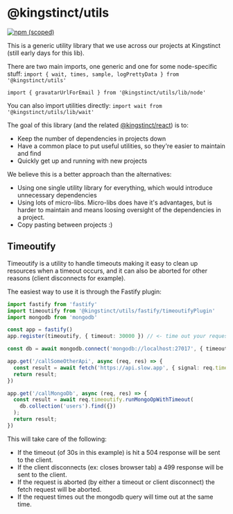 # @kingstinct/utils

[![npm (scoped)](https://img.shields.io/npm/v/@kingstinct/utils?style=for-the-badge)](https://www.npmjs.com/package/@kingstinct/utils)

This is a generic utility library that we use across our projects at Kingstinct (still early days for this lib).

There are two main imports, one generic and one for some node-specific stuff:
`import { wait, times, sample, logPrettyData } from '@kingstinct/utils'`

`import { gravatarUrlForEmail } from '@kingstinct/utils/lib/node'`

You can also import utilities directly:
`import wait from '@kingstinct/utils/lib/wait'`

The goal of this library (and the related [@kingstinct/react](https://github.com/Kingstinct/react)) is to:
- Keep the number of dependencies in projects down
- Have a common place to put useful utilities, so they're easier to maintain and find
- Quickly get up and running with new projects

We believe this is a better approach than the alternatives:
- Using one single utility library for everything, which would introduce unnecessary dependencies
- Using lots of micro-libs. Micro-libs does have it's advantages, but is harder to maintain and means loosing oversight of the dependencies in a project.
- Copy pasting between projects :)

## Timeoutify

Timeoutify is a utility to handle timeouts making it easy to clean up resources when a timeout occurs, and it can also be aborted for other reasons (client disconnects for example). 

The easiest way to use it is through the Fastify plugin:
  
  ```ts
  import fastify from 'fastify'
  import timeoutify from '@kingstinct/utils/fastify/timeoutifyPlugin'
  import mongodb from 'mongodb'

  const app = fastify()
  app.register(timeoutify, { timeout: 30000 }) // <- time out your request after 30 seconds

  const db = await mongodb.connect('mongodb://localhost:27017', { timeout: req.timeoutify.timeout })

  app.get('/callSomeOtherApi', async (req, res) => {    
    const result = await fetch('https://api.slow.app', { signal: req.timeoutify.abortSignal });
    return result;
  })

  app.get('/callMongoDb', async (req, res) => {    
    const result = await req.timeoutify.runMongoOpWithTimeout(
      db.collection('users').find({})
    );
    return result;
  })
  ```
This will take care of the following:
- If the timeout (of 30s in this example) is hit a 504 response will be sent to the client.
- If the client disconnects (ex: closes browser tab) a 499 response will be sent to the client.
- If the request is aborted (by either a timeout or client disconnect) the fetch request will be aborted.
- If the request times out the mongodb query will time out at the same time.